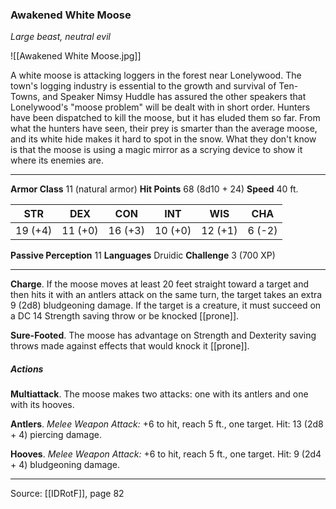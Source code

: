 ### Awakened White Moose
_Large beast, neutral evil_

![[Awakened White Moose.jpg]]

A white moose is attacking loggers in the forest near Lonelywood. The town's logging industry is essential to the growth and survival of Ten-Towns, and Speaker Nimsy Huddle has assured the other speakers that Lonelywood's "moose problem" will be dealt with in short order. Hunters have been dispatched to kill the moose, but it has eluded them so far. From what the hunters have seen, their prey is smarter than the average moose, and its white hide makes it hard to spot in the snow. What they don't know is that the moose is using a magic mirror as a scrying device to show it where its enemies are.




---

**Armor Class** 11 (natural armor)
**Hit Points** 68 (8d10 + 24)
**Speed** 40 ft.

| STR     | DEX     | CON     | INT     | WIS     | CHA     |
|---------|---------|---------|---------|---------|---------|
| 19 (+4) | 11 (+0) | 16 (+3) | 10 (+0) | 12 (+1) | 6 (-2) |

**Passive Perception** 11
**Languages** Druidic
**Challenge** 3 (700 XP)

---

**Charge**. If the moose moves at least 20 feet straight toward a target and then hits it with an antlers attack on the same turn, the target takes an extra 9 (2d8) bludgeoning damage. If the target is a creature, it must succeed on a DC 14 Strength saving throw or be knocked [[prone]].

**Sure-Footed**. The moose has advantage on Strength and Dexterity saving throws made against effects that would knock it [[prone]].

##### Actions
**Multiattack**. The moose makes two attacks: one with its antlers and one with its hooves.

**Antlers**. _Melee Weapon Attack:_ +6 to hit, reach 5 ft., one target. Hit: 13 (2d8 + 4) piercing damage.

**Hooves**. _Melee Weapon Attack:_ +6 to hit, reach 5 ft., one target. Hit: 9 (2d4 + 4) bludgeoning damage.


---

Source: [[IDRotF]], page 82